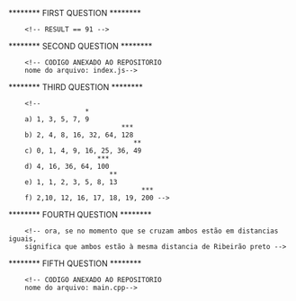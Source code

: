 ******** FIRST QUESTION ********

        <!-- RESULT == 91 -->


******** SECOND QUESTION ********


        <!-- CODIGO ANEXADO AO REPOSITORIO 
        nome do arquivo: index.js-->


******** THIRD QUESTION ********

        <!--                  
                       *
        a) 1, 3, 5, 7, 9
                                ***
        b) 2, 4, 8, 16, 32, 64, 128
                                   **
        c) 0, 1, 4, 9, 16, 25, 36, 49
                          ***
        d) 4, 16, 36, 64, 100
                             **
        e) 1, 1, 2, 3, 5, 8, 13
                                     ***
        f) 2,10, 12, 16, 17, 18, 19, 200 -->



******** FOURTH QUESTION ********

        <!-- ora, se no momento que se cruzam ambos estão em distancias iguais, 
        significa que ambos estão à mesma distancia de Ribeirão preto -->

******** FIFTH QUESTION ********

        <!-- CODIGO ANEXADO AO REPOSITORIO
        nome do arquivo: main.cpp-->